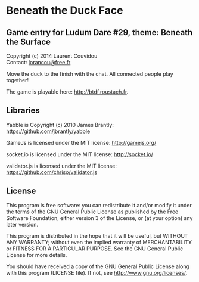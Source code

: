 Beneath the Duck Face
================================================================================

Game entry for Ludum Dare #29, theme: Beneath the Surface
--------------------------------------------------------------------------------

Copyright (c) 2014 Laurent Couvidou  
Contact: <lorancou@free.fr>

Move the duck to the finish with the chat. All connected people play together!

The game is playable here: http://btdf.roustach.fr.

Libraries
--------------------------------------------------------------------------------

Yabble is Copyright (c) 2010 James Brantly: https://github.com/jbrantly/yabble

GameJs is licensed under the MIT license: http://gamejs.org/

socket.io is licensed under the MIT license: http://socket.io/

validator.js is licensed under the MIT license: https://github.com/chriso/validator.js

License
--------------------------------------------------------------------------------

This program is free software: you can redistribute it and/or modify it under the
terms of the GNU General Public License as published by the Free Software
Foundation, either version 3 of the License, or (at your option) any later
version.

This program is distributed in the hope that it will be useful, but WITHOUT ANY
WARRANTY; without even the implied warranty of MERCHANTABILITY or FITNESS FOR A
PARTICULAR PURPOSE.  See the GNU General Public License for more details.

You should have received a copy of the GNU General Public License along with this
program (LICENSE file). If not, see <http://www.gnu.org/licenses/>.
